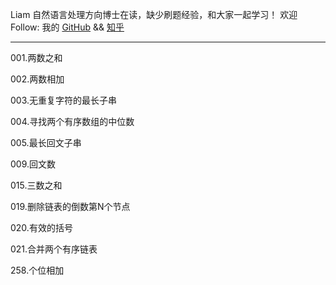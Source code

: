 Liam 自然语言处理方向博士在读，缺少刷题经验，和大家一起学习！   欢迎Follow:   我的 [GitHub](github.com/alphadl)  &&  [知乎](www.zhihu.com/people/alphadl)

- - -

001.两数之和  

002.两数相加  

003.无重复字符的最长子串  
  
004.寻找两个有序数组的中位数  

005.最长回文子串  

009.回文数

015.三数之和  

019.删除链表的倒数第N个节点  

020.有效的括号  

021.合并两个有序链表

258.个位相加
